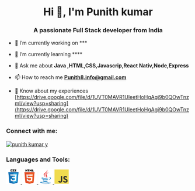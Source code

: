 <h1 align="center">Hi 👋, I'm Punith kumar</h1>
<h3 align="center">A passionate Full Stack developer from India</h3>

- 🔭 I’m currently working on ***

- 🌱 I’m currently learning ****

- 💬 Ask me about **Java ,HTML,CSS,Javascrip,React Nativ,Node,Express**

- 📫 How to reach me **Punith8.info@gmail.com**

- 📄 Know about my experiences [https://drive.google.com/file/d/1UVT0MAVR1UleetHoHgAgi9b0QOwTnzmI/view?usp=sharing](https://drive.google.com/file/d/1UVT0MAVR1UleetHoHgAgi9b0QOwTnzmI/view?usp=sharing)

<h3 align="left">Connect with me:</h3>
<p align="left">
<a href="https://linkedin.com/in/punith kumar y" target="blank"><img align="center" src="https://raw.githubusercontent.com/rahuldkjain/github-profile-readme-generator/master/src/images/icons/Social/linked-in-alt.svg" alt="punith kumar y" height="30" width="40" /></a>
</p>

<h3 align="left">Languages and Tools:</h3>
<p align="left"> <a href="https://www.w3schools.com/css/" target="_blank" rel="noreferrer"> <img src="https://raw.githubusercontent.com/devicons/devicon/master/icons/css3/css3-original-wordmark.svg" alt="css3" width="40" height="40"/> </a> <a href="https://www.w3.org/html/" target="_blank" rel="noreferrer"> <img src="https://raw.githubusercontent.com/devicons/devicon/master/icons/html5/html5-original-wordmark.svg" alt="html5" width="40" height="40"/> </a> <a href="https://www.java.com" target="_blank" rel="noreferrer"> <img src="https://raw.githubusercontent.com/devicons/devicon/master/icons/java/java-original.svg" alt="java" width="40" height="40"/> </a> <a href="https://developer.mozilla.org/en-US/docs/Web/JavaScript" target="_blank" rel="noreferrer"> <img src="https://raw.githubusercontent.com/devicons/devicon/master/icons/javascript/javascript-original.svg" alt="javascript" width="40" height="40"/> </a> </p>

